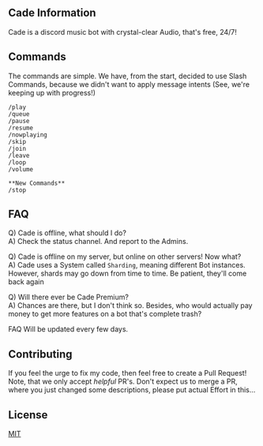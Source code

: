 ## Cade Information

Cade is a discord music bot with crystal-clear Audio, that's free, 24/7!
## Commands

The commands are simple. We have, from the start, decided to use Slash Commands, because we didn't want to apply message intents (See, we're keeping up with progress!)

```
/play
/queue
/pause
/resume
/nowplaying
/skip
/join
/leave
/loop
/volume 

**New Commands**
/stop
```

## FAQ


Q) Cade is offline, what should I do?  
A) Check the status channel. And report to the Admins.

Q) Cade is offline on my server, but online on other servers! Now what?  
A) Cade uses a System called `Sharding`, meaning different Bot instances. However, shards may go down from time to time. Be patient, they'll come back again

Q) Will there ever be Cade Premium?  
A) Chances are there, but I don't think so. Besides, who would actually pay money to get more features on a bot that's complete trash?

FAQ Will be updated every few days.

## Contributing
If you feel the urge to fix my code, then feel free to create a Pull Request! Note, that we only accept *helpful* PR's. Don't expect us to merge a PR, where you just changed some descriptions, please put actual Effort in this...

## License
[MIT](https://github.com/Stift007/CadeBot/blob/main/LICENSE)
